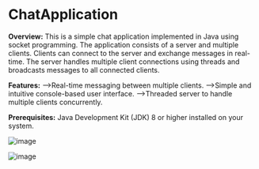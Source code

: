 # ChatApplication

**Overview:**
This is a simple chat application implemented in Java using socket programming. The application consists of a server and multiple clients. Clients can connect to the server and exchange messages in real-time. The server handles multiple client connections using threads and broadcasts messages to all connected clients.

**Features:**
-->Real-time messaging between multiple clients.
-->Simple and intuitive console-based user interface.
-->Threaded server to handle multiple clients concurrently.

**Prerequisites:**
Java Development Kit (JDK) 8 or higher installed on your system.


![image](https://github.com/HarithaKadali9/ChatApplication/assets/140302534/37f26146-2439-4493-9804-90a14c7f21e0)

![image](https://github.com/HarithaKadali9/ChatApplication/assets/140302534/d1a99512-6e7b-4424-9dee-6e905fbd706c)


